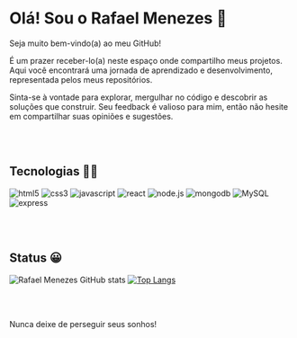 <div flex="row" >

# Olá! Sou o Rafael Menezes 👋

Seja muito bem-vindo(a) ao meu GitHub!

É um prazer receber-lo(a) neste espaço onde compartilho meus projetos. Aqui você encontrará uma jornada de aprendizado e desenvolvimento, representada pelos meus repositórios.

Sinta-se à vontade para explorar, mergulhar no código e descobrir as soluções que construir. Seu feedback é valioso para mim, então não hesite em compartilhar suas opiniões e sugestões.

<br/><br/>


## Tecnologias 👨‍💻

![html5](https://img.shields.io/badge/HTML5-E34F26?style=for-the-badge&logo=html5&logoColor=white) ![css3](https://img.shields.io/badge/CSS3-1572B6?style=for-the-badge&logo=css3&logoColor=white) ![javascript](https://img.shields.io/badge/JavaScript-323330?style=for-the-badge&logo=javascript&logoColor=F7DF1E) ![react](https://img.shields.io/badge/React-20232A?style=for-the-badge&logo=react&logoColor=61DAFB) ![node.js](https://img.shields.io/badge/Node.js-43853D?style=for-the-badge&logo=node.js&logoColor=white) ![mongodb](https://img.shields.io/badge/MongoDB-4EA94B?style=for-the-badge&logo=mongodb&logoColor=white) ![MySQL](https://img.shields.io/badge/MySQL-00000F?style=for-the-badge&logo=mysql&logoColor=white) ![express](https://img.shields.io/badge/Express.js-404D59?style=for-the-badge)

<br/><br/>

## Status 😀


![Rafael Menezes GitHub stats](https://github-readme-stats.vercel.app/api?username=rgmenezes&show_icons=true&theme=transparent&line_height=30)
[![Top Langs](https://github-readme-stats.vercel.app/api/top-langs/?username=rgmenezes&theme=transparent&card_width=467)](https://github.com/rgmenezes/github-readme-stats)

<br/><br/>

Nunca deixe de perseguir seus sonhos!
